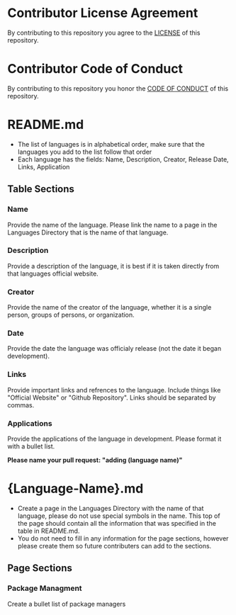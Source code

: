 # Contributor License Agreement
By contributing to this repository you agree to the [LICENSE](./LICENSE) of this repository. 

# Contributor Code of Conduct
By contributing to this repository you honor the [CODE OF CONDUCT](./CODE_OF_CONDUCT.md) of this repository. 

# README.md
* The list of languages is in alphabetical order, make sure that the languages you add to the list follow that order
* Each language has the fields: Name, Description, Creator,	Release Date, Links,	Application
## Table Sections
### Name
Provide the name of the language. Please link the name to a page in the Languages Directory that is the name of that language.

### Description
Provide a description of the language, it is best if it is taken directly from that languages official website.

### Creator
Provide the name of the creator of the language, whether it is a single person, groups of persons, or organization.

### Date
Provide the date the language was officialy release (not the date it began development).

### Links
Provide important links and refrences to the language. Include things like "Official Website" or "Github Repository". Links should be separated by commas.

### Applications
Provide the applications of the language in development. Please format it with a bullet list.

**Please name your pull request: "adding (language name)"**

# {Language-Name}.md
* Create a page in the Languages Directory with the name of that language, please do not use special symbols in the name. This top of the page should contain all the information that was specified in the table in README.md. 
* You do not need to fill in any information for the page sections, however please create them so future contributers can add to the sections.

## Page Sections
### Package Managment
Create a bullet list of package managers
